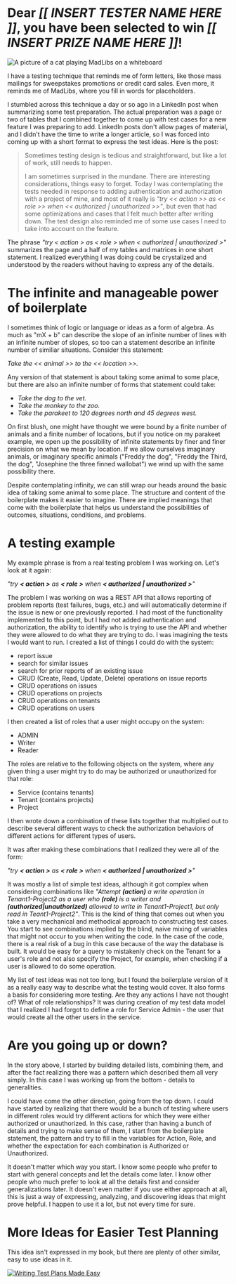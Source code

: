 Dear _[[ INSERT TESTER NAME HERE ]]_, you have been selected to win _[[ INSERT PRIZE NAME HERE ]]_!
=====================================
![A picture of a cat playing MadLibs on a whiteboard](/assets/catplayingmadlibs.jpeg)

I have a testing technique that reminds me of form letters, like those mass
mailings for sweepstakes promotions or credit card sales. Even more, it reminds
me of MadLibs, where you fill in words for placeholders.

I stumbled across this technique a day or so ago  in a LinkedIn post when summarizing some test preparation.
The actual preparation was a page or two of tables that I combined together to come up with test
cases for a new feature I was preparing to add. LinkedIn posts don't allow pages of
material, and I didn't have the time to write a longer article, so I was forced into coming up with
a short format to express the test ideas. Here is the post:

>Sometimes testing design is tedious and straightforward, but like a lot of work, still needs to happen.
>
>I am sometimes surprised in the mundane. There are interesting considerations, things easy to forget. 
>Today I was contemplating the tests needed in response to adding authentication and authorization 
>with a project of mine, and most of it really is _"try << action >> as << role >> when << authorized | unauthorized >>"_, 
>but even that had some optimizations and cases that I felt much better after writing down. 
>The test design also reminded me of some use cases I need to take into account on the feature.

The phrase _"try < action > as < role > when < authorized | unauthorized >"_ summarizes the page
and a half of my tables and matrices in one short statement. I realized everything I was doing
could be crystalized and understood by the readers without having to express any of the details.

The infinite and manageable power of boilerplate
=====================================
I sometimes think of logic or language or ideas as a form of algebra. As much as "mX + b" can describe the slope of an
infinite number of lines with an infinite number of slopes, so too can a statement describe an infinite
number of similiar situations. Consider this statement:

_Take the << animal >> to the << location >>._

 Any version of that statement is about taking some animal to some place, but there are also
 an infinite number of forms that statement could take:

* _Take the dog to the vet._
* _Take the monkey to the zoo._
* _Take the parakeet to 120 degrees north and 45 degrees west._

On first blush, one might have thought we were bound by a finite number of animals and
a finite number of locations, but if you notice on my parakeet example, we
open up the possibility of infinite statements by finer and finer precision on
what we mean by location. If we allow ourselves imaginary animals, or imaginary
specific animals ("Freddy the dog", "Freddy the Third, the dog", "Josephine the three finned wallobat")
we wind up with the same possibility there.

Despite contemplating infinity, we can still wrap our heads around the basic
idea of taking some animal to some place. The structure and content of the boilerplate
makes it easier to imagine. There are implied meanings that come with the boilerplate
that helps us understand the possibilities of outcomes, situations, conditions, and problems.

A testing example
=====================================
My example phrase is from a real testing problem I was working on. Let's look at it again:

_"try __< action >__ as __< role >__ when __< authorized \| unauthorized >__"_

The problem I was working on was a REST API that allows reporting of problem reports
(test failures, bugs, etc.) and will automatically determine if the issue is new or
one previously reported. I had most of the functionality implemented to this point, but
I had not added authentication and authorization, the ability to identify who is
trying to use the API and whether they were allowed to do what they are trying to do. I
was imagining the tests I would want to run. I created a list of things I could do with
the system:

- report issue
- search for similar issues
- search for prior reports of an existing issue
- CRUD (Create, Read, Update, Delete) operations on issue reports
- CRUD operations on issues
- CRUD operations on projects
- CRUD operations on tenants
- CRUD operations on users

I then created a list of roles that a user might occupy on the system:

- ADMIN
- Writer
- Reader

 The roles are relative to the following objects on the system, where any given thing a user might try to do may be
 authorized or unauthorized for that role:

 - Service (contains tenants)
 - Tenant (contains projects)
 - Project

I then wrote down a combination of these lists together that multiplied out to
describe several different ways to check the authorization behaviors of different
actions for different types of users. 

It was after making these combinations that I realized they were all of the form:

_"try __< action >__ as __< role >__ when __< authorized \| unauthorized >__"_

It was mostly a list of simple test ideas, although it got complex when considering combinations 
like _"Attempt __(action)__ a write operation in Tenant1-Project2 as a user who __(role)__ is a writer and __(authorized|unauthorized)__ allowed to write in Tenant1-Project1, but only read in Teant1-Project2"_. 
This is the kind of thing that comes out when you take a very mechanical and 
methodical approach to constructing test cases. You start to see combinations implied by the 
blind, naive mixing of variables that might not occur to you when writing the code. In the case of the code,
there is a real risk of a bug in this case because of the way the database is built. It
would be easy for a query to mistakenly check on the Tenant for a user's role and
not also specify the Project, for example, when checking if a user is allowed to
do some operation.

My list of test ideas was not too long, but I found the boilerplate version of
it as a really easy way to describe what the testing would cover. It also forms
a basis for considering more testing. Are they any actions I have not thought of?
What of role relationships? It was during creation of my test data model that I realized
I had forgot to define a role for Service Admin - the user that would create all the other
users in the service.

Are you going up or down?
=========================
In the story above, I started by building detailed lists, combining them, and after the
fact realizing there was a pattern which described them all very simply. In this case I was
working up from the bottom - details to generalities.

I could have come the other direction, going from the top down. I could have started by realizing
that there would be a bunch of testing where users in different roles would try different actions
for which they were either authorized or unauthorized. In this case, rather than having a bunch
of details and trying to make sense of them, I start from the boilerplate statement, the pattern
and try to fill in the variables for Action, Role, and whether the expectation for each combination
is Authorized or Unauthorized.

It doesn't matter which way you start. I know some people who prefer to start with
general concepts and let the details come later. I know other people who much prefer to
look at all the details first and consider generalizations later. It doesn't even matter if
you use either approach at all, this is just a way of expressing, analyzing, and discovering
ideas that might prove helpful. I happen to use it a lot, but not every time for sure.

More Ideas for Easier Test Planning
===================
This idea isn't expressed in my book, but there are plenty of other similar, easy to use ideas in it.

<a href="https://www.amazon.com/Writing-Test-Plans-Made-Easy/dp/1478333693">![Writing Test Plans Made Easy](/assets/writingtestplanscover.jpg)</a> 
